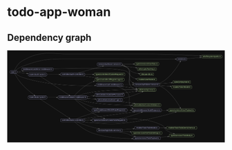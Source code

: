# todo-app-woman
## Dependency graph
![Deps graph](https://raw.githubusercontent.com/Mayamee/todo-app-woman/main/docs/depsGraph/dependency-graph.svg)